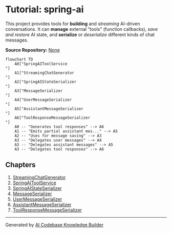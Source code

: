 # Tutorial: spring-ai

This project provides tools for **building** and *streaming* AI-driven conversations. 
It can **manage** external “tools” (function callbacks), *save and restore* AI state, 
and **serialize** or *deserialize* different kinds of chat messages.


**Source Repository:** [None](None)

```mermaid
flowchart TD
    A0["SpringAIToolService
"]
    A1["StreamingChatGenerator
"]
    A2["SpringAIStateSerializer
"]
    A3["MessageSerializer
"]
    A4["UserMessageSerializer
"]
    A5["AssistantMessageSerializer
"]
    A6["ToolResponseMessageSerializer
"]
    A0 -- "Generates tool responses" --> A6
    A1 -- "Emits partial assistant mes..." --> A5
    A2 -- "Uses for message saving" --> A3
    A3 -- "Delegates user messages" --> A4
    A3 -- "Delegates assistant messages" --> A5
    A3 -- "Delegates tool responses" --> A6
```

## Chapters

1. [StreamingChatGenerator
](01_streamingchatgenerator_.md)
2. [SpringAIToolService
](02_springaitoolservice_.md)
3. [SpringAIStateSerializer
](03_springaistateserializer_.md)
4. [MessageSerializer
](04_messageserializer_.md)
5. [UserMessageSerializer
](05_usermessageserializer_.md)
6. [AssistantMessageSerializer
](06_assistantmessageserializer_.md)
7. [ToolResponseMessageSerializer
](07_toolresponsemessageserializer_.md)


---

Generated by [AI Codebase Knowledge Builder](https://github.com/The-Pocket/Tutorial-Codebase-Knowledge)